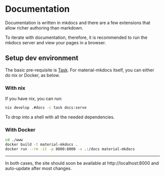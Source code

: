 # Documentation

Documentation is written in mkdocs and there are a few extensions that allow richer
authoring than markdown.

To iterate with documentation, therefore, it is recommended to run the mkdocs server and view your pages in a browser.

## Setup dev environment

The basic pre-requisite is [Task](https://taskfile.dev/installation/).
For material-mkdocs itself, you can either do nix or Docker, as below.

### With nix

If you have nix, you can run:

```bash
nix develop .#docs -c task docs:serve
```

To drop into a shell with all the needed dependencies.

### With Docker

```bash
cd ./www
docker build -t material-mkdocs .
docker run --rm -it -p 8000:8000 -v .:/docs material-mkdocs
```

---

In both cases, the site should soon be available at http://localhost:8000 and
auto-update after most changes.
